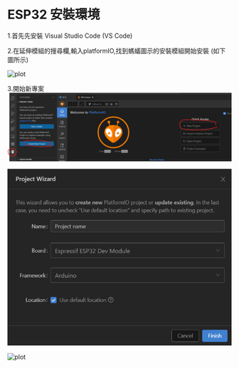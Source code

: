 # ESP32 安裝環境

1.首先先安裝  Visual Studio Code (VS Code) 

2.在延伸模組的搜尋欄,輸入platformIO,找到螞蟻圖示的安裝模組開始安裝 (如下圖所示) 

![plot](./img/install_1.png=250x250)   

3.開始新專案 
![plot](./img/install_2.png)

![plot](./img/install_3.png) 



![plot](./img/blink.gif) 
